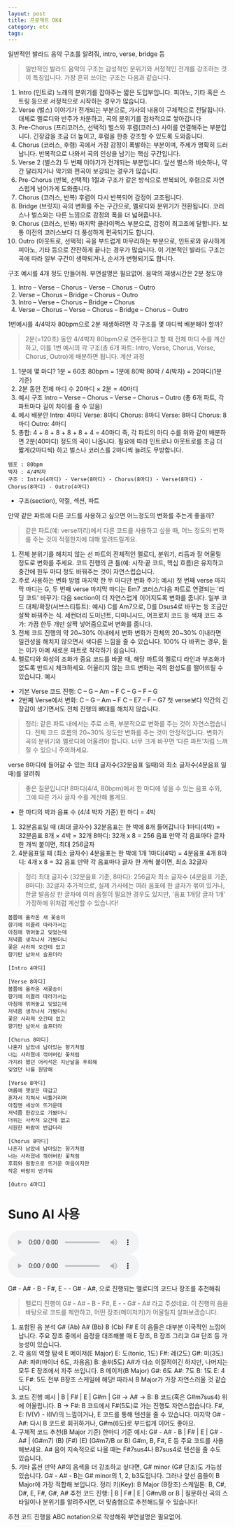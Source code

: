 ```yaml
---
layout: post
title: 프로젝트 DK4
category: etc
tags: 
---
```


일반적인 발라드 음악 구조를 알려줘, intro, verse, bridge 등
>일반적인 발라드 음악의 구조는 감성적인 분위기와 서정적인 전개를 강조하는 것이 특징입니다. 가장 흔히 쓰이는 구조는 다음과 같습니다.
1. Intro (인트로) 노래의 분위기를 잡아주는 짧은 도입부입니다. 피아노, 기타 혹은 스트링 등으로 서정적으로 시작하는 경우가 많습니다.
2. Verse (벌스) 이야기가 전개되는 부분으로, 가사의 내용이 구체적으로 전달됩니다. 대체로 멜로디와 반주가 차분하고, 곡의 분위기를 점차적으로 쌓아갑니다
3. Pre-Chorus (프리코러스, 선택적) 벌스와 후렴(코러스) 사이를 연결해주는 부분입니다. 긴장감을 조금 더 높이고, 후렴을 한층 강조할 수 있도록 도와줍니다.
4. Chorus (코러스, 후렴) 곡에서 가장 감정이 폭발하는 부분이며, 주제가 명확히 드러납니다. 반복적으로 나와서 곡의 인상을 남기는 핵심 구간입니다.
5. Verse 2 (벌스2) 두 번째 이야기가 전개되는 부분입니다. 앞선 벌스와 비슷하나, 약간 달라지거나 악기와 편곡이 보강되는 경우가 많습니다.
6. Pre-Chorus (반복, 선택적) 1절과 구조가 같은 방식으로 반복되어, 후렴으로 자연스럽게 넘어가게 도와줍니다.
7. Chorus (코러스, 반복) 후렴이 다시 반복되어 감정이 고조됩니다.
8. Bridge (브릿지) 곡의 변화를 주는 구간으로, 멜로디와 분위기가 전환됩니다. 코러스나 벌스와는 다른 느낌으로 감정의 폭을 더 넓혀줍니다.
9. Chorus (코러스, 반복) 마지막 클라이맥스 부분으로, 감정이 최고조에 달합니다. 보통 이전의 코러스보다 더 풍성하게 편곡되기도 합니다.
10. Outro (아웃트로, 선택적) 곡을 부드럽게 마무리하는 부분으로, 인트로와 유사하게 피아노, 기타 등으로 잔잔하게 끝나는 경우가 많습니다.
이 기본적인 발라드 구조는 곡에 따라 일부 구간이 생략되거나, 순서가 변형되기도 합니다.

구조 예시를 4개 정도 만들어줘. 부연설명은 필요없어. 음악의 재생시간은 2분 정도야
>
1. Intro – Verse – Chorus – Verse – Chorus – Outro
2. Verse – Chorus – Bridge – Chorus – Outro
3. Intro – Verse – Chorus – Bridge – Chorus
4. Verse – Chorus – Verse – Chorus – Bridge – Chorus – Outro

1번예시를 4/4박자 80bpm으로 2분 재생하려면 각 구조를 몇 마디씩 배분해야 할까?
>2분(=120초) 동안 4/4박자 80bpm으로 연주한다고 할 때 전체 마디 수를 계산하고, 이를 1번 예시의 각 구조(총 6개 파트: Intro, Verse, Chorus, Verse, Chorus, Outro)에 배분하면 됩니다.
계산 과정
1. 1분에 몇 마디?
1분 = 60초
80bpm = 1분에 80박
80박 / 4(박자) = 20마디(1분 기준)
2. 2분 동안 전체 마디 수
20마디 × 2분 = 40마디
3. 예시 구조
Intro – Verse – Chorus – Verse – Chorus – Outro
(총 6개 파트, 각 파트마다 길이 차이를 줄 수 있음)
4. 예시 배분안
Intro: 4마디
Verse: 8마디
Chorus: 8마디
Verse: 8마디
Chorus: 8마디
Outro: 4마디
5. 총합:
4 + 8 + 8 + 8 + 8 + 4 = 40마디
즉, 각 파트의 마디 수를 위와 같이 배분하면 2분(40마디) 정도의 곡이 나옵니다.
필요에 따라 인트로나 아웃트로를 조금 더 짧게(2마디씩) 하고 벌스나 코러스를 2마디씩 늘려도 무방합니다.

```
템포 : 80bpm
박자 : 4/4박자
구조 : Intro(4마디) - Verse(8마디) - Chorus(8마디) - Verse(8마디) - Chorus(8마디) - Outro(4마디)
```

* 구조(section), 악절, 섹션, 파트

만약 같은 파트에 다른 코드를 사용하고 싶으면 어느정도의 변화를 주는게 좋을까?
>같은 파트(예: verse끼리)에서 다른 코드를 사용하고 싶을 때, 어느 정도의 변화를 주는 것이 적절한지에 대해 알려드릴게요.
1. 전체 분위기를 해치지 않는 선
파트의 전체적인 멜로디, 분위기, 리듬과 잘 어울릴 정도로 변화를 주세요.
코드 진행의 큰 틀(예: 시작·끝 코드, 핵심 흐름)은 유지하고 중간에 한두 마디 정도 바꿔주는 것이 자연스럽습니다.
2. 주로 사용하는 변화 방법
마지막 한 두 마디만 변화 주기: 예시) 첫 번째 verse 마지막 마디는 G, 두 번째 verse 마지막 마디는 Em7
코러스/다음 파트로 연결되는 ‘리딩 코드’ 바꾸기: 다음 section이 더 자연스럽게 이어지도록 변화를 줍니다.
일부 코드 대체/확장(서브스티튜트): 예시) C를 Am7으로, D를 Dsus4로 바꾸는 등 조금만 살짝 바꿔주는 식.
세컨더리 도미넌트, 디미니시드, 어프로치 코드 등 색채 코드 추가: 가끔 한두 개만 살짝 넣어줌으로써 변화를 줍니다.
3. 전체 코드 진행의 약 20~30% 이내에서 변화
변화가 전체의 20~30% 이내라면 일관성을 해치지 않으면서 색다른 느낌을 줄 수 있습니다.
100% 다 바뀌는 경우, 듣는 이가 아예 새로운 파트로 착각하기 쉽습니다.
4. 멜로디와 화성의 조화가 중요
코드를 바꿀 때, 해당 파트의 멜로디 라인과 부조화가 없도록 반드시 체크하세요.
어울리지 않는 코드 변화는 곡의 완성도를 떨어뜨릴 수 있습니다.
예시
* 기본 Verse 코드 진행:
C – G – Am – F
C – G – F – G
* 2번째 Verse에서 변화:
C – G – Am – F
C – E7 – F – G7
첫 verse보다 약간의 긴장감이 생기면서도 전체 진행의 뼈대를 해치지 않습니다.

>정리:
같은 파트 내에서는 주로 소폭, 부분적으로 변화를 주는 것이 자연스럽습니다.
전체 코드 흐름의 20~30% 정도만 변화를 주는 것이 안정적입니다.
변화가 곡의 분위기와 멜로디에 어울려야 합니다.
너무 크게 바꾸면 ‘다른 파트’처럼 느껴질 수 있으니 주의하세요.

verse 8마디에 들어갈 수 있는 최대 글자수(32분음표 일때)와 최소 글자수(4분음표 일때)를 알려줘
>좋은 질문입니다!
8마디(4/4, 80bpm)에서 한 마디에 넣을 수 있는 음표 수와, 그에 따른 가사 글자 수를 계산해 볼게요.
* 한 마디의 박과 음표 수 (4/4 박자 기준)
한 마디 = 4박
1. 32분음표일 때 (최대 글자수)
32분음표는 한 박에 8개 들어갑니다
1마디(4박) = 32분음표 8개 × 4박 = 32개
8마디: 32개 x 8 = 256 음표
만약 각 음표마다 글자 한 개씩 붙이면,
최대 256글자
2. 4분음표일 때 (최소 글자수)
4분음표는 한 박에 1개
1마디(4박) = 4분음표 4개
8마디: 4개 x 8 = 32 음표
만약 각 음표마다 글자 한 개씩 붙이면,
최소 32글자

>정리
최대 글자수 (32분음표 기준, 8마디): 256글자
최소 글자수 (4분음표 기준, 8마디): 32글자
추가적으로, 실제 가사에는 여러 음표에 한 글자가 묶여 있거나, 한글 발음상 한 글자에 여러 음절이 필요한 경우도 있지만, '음표 1개당 글자 1개' 가정하에 위처럼 계산할 수 있습니다!

```
봄쯤에 올라온 새 꽃송이
향기에 이끌려 따라가서는
아침에 꺾어놓고 잊었는데
저녁쯤 생각나서 가봤더니
꽃은 사라져 오간데 없고
향기만 남아서 슬프더라
```

```
[Intro 4마디]

[Verse 8마디]
봄쯤에 올라온 새꽃송이 
향기에 이끌려 따라가서는
아침에 꺾어놓고 잊었는데
저녁쯤 생각나서 가봤더니 
꽃은 사라져 오간데 없고
향기만 남아서 슬프더라

[Chorus 8마디]
나혼자 남았네 남아있는 향기처럼
너는 사라졌네 꺾어버린 꽃처럼
가지려 했던 어리석은 지난날을 후회해
잊었던 나를 원망해

[Verse 8마디]
여름에 햇살은 따갑고
혼자서 지쳐서 비틀거리며
아침엔 세상이 뜨거운데
저녁쯤 한강으로 가봤더니
더위는 사라져 오간데 없고
시원한 바람이 반갑더라

[Chorus 8마디]
나혼자 남았네 남아있는 향기처럼
너는 사라졌네 꺾어버린 꽃처럼
후회와 원망으로 뜨거운 마음이지만
작은 바람이 반가워

[Outro 4마디]
```
# Suno AI 사용
<audio controls="controls" src="/mp3/spring_flower1.mp3"></audio>
<audio controls="controls" src="/mp3/spring_flower2.mp3"></audio>

G# - A# - B - F#, E - - G# - A#, 으로 진행되는 멜로디의 코드나 장조를 추천해줘
>멜로디 진행이 G# - A# - B - F#, E - - G# - A# 라고 주셨네요.
이 진행의 음을 바탕으로 코드를 제안하고, 어떤 장조(메이저키)가 어울릴지 살펴보겠습니다.
1. 포함된 음 분석
G# (Ab)
A# (Bb)
B (Cb)
F#
E
이 음들은 대부분 이국적인 느낌이 납니다. 주요 장조 중에서 음정을 대조해볼 때 E 장조, B 장조 그리고 G# 단조 등 가능성이 있습니다.
2. 각 음의 역할 탐색
E 메이저(E Major)
E: 도(tonic, 1도)
F#: 레(2도)
G#: 미(3도)
A#: 파#(마이너 6도, 차용음)
B: 솔#(5도)
A#가 다소 이질적이긴 하지만, 나머지는 모두 E 장조에서 자주 쓰입니다.
B 메이저(B Major)
G#: 6도
A#: 7도
B: 1도
E: 4도
F#: 5도
전부 B장조 스케일에 해당!
따라서 B Major가 가장 자연스러울 것 같습니다.
3. 코드 진행 예시
| B | F# | E | G#m |
G# → A# → B: B 코드(혹은 G#m7sus4) 위에 어울립니다.
B → F#: B 코드에서 F#(5도)로 가는 진행도 자연스럽습니다.
F#, E: IV(V) - I(IV)의 느낌이거나, E 코드를 통해 텐션을 줄 수 있습니다.
마지막 G# - A#: 다시 B 코드로 회귀하거나, G#m(6도)로 부드럽게 이어도 좋아요.
4. 구체적 코드 추천(B Major 기준)
한마디 기준 예시:
G# - A# - B | F# | E | G# - A# |
(G#m7) (B) (F#) (E) (G#m7/B or B)
G#m, B, F#, E 등 주요 코드를 사용해보세요.
A# 음이 지속적으로 나올 때는 F#7sus4나 B7sus4로 텐션을 줄 수도 있습니다.
5. 기타 옵션
만약 A#의 음색을 더 강조하고 싶다면, G# minor (G# 단조)도 가능성 있습니다.
G# - A# - B는 G# minor의 1, 2, b3도입니다.
그러나 앞선 음들이 B Major에 가장 적합해 보입니다.
정리
키(Key): B Major (B장조)
스케일톤: B, C#, D#, E, F#, G#, A#
추천 코드 진행:
| B | F# | E | G#m/B or B |
질문하신 곡의 스타일이나 분위기를 알려주시면, 더 맞춤형으로 추천해드릴 수 있습니다!

추천 코드 진행을 ABC notation으로 작성해줘 부연설명은 필요없어.